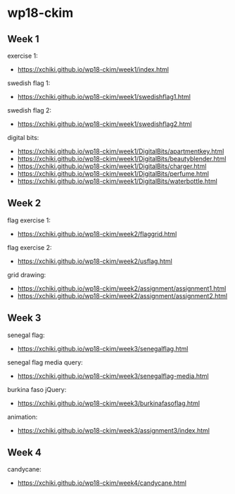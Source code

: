 # wp18-ckim
## Week 1
exercise 1:
- https://xchiki.github.io/wp18-ckim/week1/index.html

swedish flag 1:
- https://xchiki.github.io/wp18-ckim/week1/swedishflag1.html

swedish flag 2:
- https://xchiki.github.io/wp18-ckim/week1/swedishflag2.html

digital bits: 
- https://xchiki.github.io/wp18-ckim/week1/DigitalBits/apartmentkey.html
- https://xchiki.github.io/wp18-ckim/week1/DigitalBits/beautyblender.html
- https://xchiki.github.io/wp18-ckim/week1/DigitalBits/charger.html
- https://xchiki.github.io/wp18-ckim/week1/DigitalBits/perfume.html
- https://xchiki.github.io/wp18-ckim/week1/DigitalBits/waterbottle.html

## Week 2
flag exercise 1:
- https://xchiki.github.io/wp18-ckim/week2/flaggrid.html

flag exercise 2:
- https://xchiki.github.io/wp18-ckim/week2/usflag.html

grid drawing:
- https://xchiki.github.io/wp18-ckim/week2/assignment/assignment1.html
- https://xchiki.github.io/wp18-ckim/week2/assignment/assignment2.html

## Week 3
senegal flag:
- https://xchiki.github.io/wp18-ckim/week3/senegalflag.html

senegal flag media query:
- https://xchiki.github.io/wp18-ckim/week3/senegalflag-media.html

burkina faso jQuery:
- https://xchiki.github.io/wp18-ckim/week3/burkinafasoflag.html

animation:
- https://xchiki.github.io/wp18-ckim/week3/assignment3/index.html

## Week 4
candycane:
- https://xchiki.github.io/wp18-ckim/week4/candycane.html

